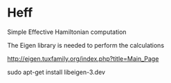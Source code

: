 # Heff

Simple Effective Hamiltonian computation


The Eigen library is needed to perform the calculations 

http://eigen.tuxfamily.org/index.php?title=Main_Page

sudo apt-get install libeigen-3.dev
